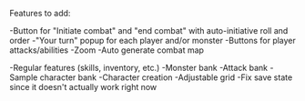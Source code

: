 Features to add:

-Button for "Initiate combat" and "end combat" with auto-initiative roll and order
-"Your turn" popup for each player and/or monster
-Buttons for player attacks/abilities
-Zoom
-Auto generate combat map

-Regular features (skills, inventory, etc.)
-Monster bank
-Attack bank
-Sample character bank
-Character creation
-Adjustable grid
-Fix save state since it doesn't actually work right now
